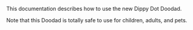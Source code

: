 This documentation describes how to use the new Dippy Dot Doodad. 

Note that this Doodad is totally safe to use for children, adults, and pets. 